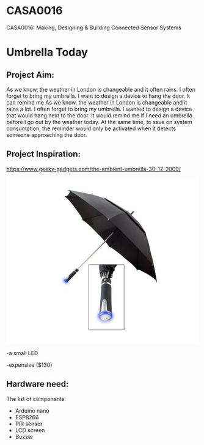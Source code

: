 # CASA0016
CASA0016: Making, Designing &amp; Building Connected Sensor Systems

# Umbrella Today
## Project Aim:
As we know, the weather in London is changeable and it often rains. I often forget to bring my umbrella. I want to design a device to hang the door. It can remind me As we know, the weather in London is changeable and it rains a lot. I often forget to bring my umbrella. I wanted to design a device that would hang next to the door. It would remind me if I need an umbrella before I go out by the weather today. At the same time, to save on system consumption, the reminder would only be activated when it detects someone approaching the door.

## Project Inspiration:

https://www.geeky-gadgets.com/the-ambient-umbrella-30-12-2009/

![Other product](https://github.com/NXiaoya/CASA0016/blob/main/pictures/idea.png)

  -a small LED
  
  -expensive ($130)
  
## Hardware need:
The list of components:
   - Arduino nano
   - ESP8266
   - PIR sensor
   - LCD screen
   - Buzzer
